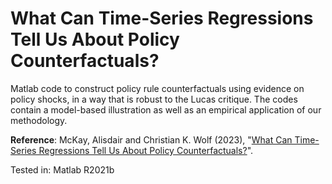 # What Can Time-Series Regressions Tell Us About Policy Counterfactuals?

Matlab code to construct policy rule counterfactuals using evidence on policy shocks, in a way that is robust to the Lucas critique. The codes contain a model-based illustration as well as an empirical application of our methodology.

**Reference**: McKay, Alisdair and Christian K. Wolf (2023), "[What Can Time-Series Regressions Tell Us About Policy Counterfactuals?](https://economics.mit.edu/sites/default/files/2023-04/lucas_policy.pdf)".

Tested in: Matlab R2021b
